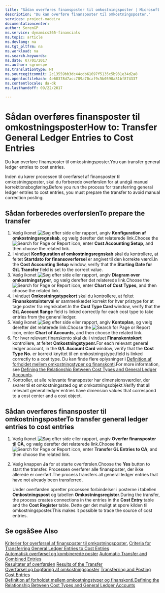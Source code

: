 ```yaml
---
title: "Sådan overføres finansposter til omkostningsposter | Microsoft Docs"
description: "Du kan overføre finansposter til omkostningsposter."
services: project-madeira
documentationcenter: 
author: SorenGP
ms.service: dynamics365-financials
ms.topic: article
ms.devlang: na
ms.tgt_pltfrm: na
ms.workload: na
ms.search.keywords: 
ms.date: 07/01/2017
ms.author: sgroespe
ms.translationtype: HT
ms.sourcegitcommit: 2c13559bb3dc44cdb61697f5135c5b931e34d2a8
ms.openlocfilehash: 4e68378d7acc789a70caf9c5b0590a81bf874337
ms.contentlocale: da-dk
ms.lasthandoff: 09/22/2017

---
```

# <a name="how-to-transfer-general-ledger-entries-to-cost-entries"></a><span data-ttu-id="8cb7c-103">Sådan overføres finansposter til omkostningsposter</span><span class="sxs-lookup"><span data-stu-id="8cb7c-103">How to: Transfer General Ledger Entries to Cost Entries</span></span>
<span data-ttu-id="8cb7c-104">Du kan overføre finansposter til omkostningsposter.</span><span class="sxs-lookup"><span data-stu-id="8cb7c-104">You can transfer general ledger entries to cost entries.</span></span>  

<span data-ttu-id="8cb7c-105">Inden du kører processen til overførsel af finansposter til omkostningsposter, skal du forberede overførslen for at undgå manuel korrektionsbogføring.</span><span class="sxs-lookup"><span data-stu-id="8cb7c-105">Before you run the process for transferring general ledger entries to cost entries, you must prepare the transfer to avoid manual correction posting.</span></span>  

## <a name="to-prepare-the-transfer"></a><span data-ttu-id="8cb7c-106">Sådan forberedes overførslen</span><span class="sxs-lookup"><span data-stu-id="8cb7c-106">To prepare the transfer</span></span>  

1.  <span data-ttu-id="8cb7c-107">Vælg ikonet ![Søg efter side eller rapport](media/ui-search/search_small.png "Ikonet Søg efter side eller rapport"), angiv **Konfiguration af omkostningsregnskab**, og vælg derefter det relaterede link.</span><span class="sxs-lookup"><span data-stu-id="8cb7c-107">Choose the ![Search for Page or Report](media/ui-search/search_small.png "Search for Page or Report icon") icon, enter **Cost Accounting Setup**, and then choose the related link.</span></span>  
2.  <span data-ttu-id="8cb7c-108">I vinduet **Konfiguration af omkostningsregnskab** skal du kontrollere, at feltet **Startdato for finansoverførsel** er angivet til den korrekte værdi.</span><span class="sxs-lookup"><span data-stu-id="8cb7c-108">In the **Cost Accounting Setup** window, verify that the **Starting Date for G/L Transfer** field is set to the correct value.</span></span>  
3.  <span data-ttu-id="8cb7c-109">Vælg ikonet ![Søg efter side eller rapport](media/ui-search/search_small.png "Ikonet Søg efter side eller rapport"), angiv **Diagram over omkostningstyper**, og vælg derefter det relaterede link.</span><span class="sxs-lookup"><span data-stu-id="8cb7c-109">Choose the ![Search for Page or Report](media/ui-search/search_small.png "Search for Page or Report icon") icon, enter **Chart of Cost Types**, and then choose the related link.</span></span>  
4.  <span data-ttu-id="8cb7c-110">I vinduet **Omkostningstypekort** skal du kontrollere, at feltet **Finanskontointerval** er sammenkædet korrekt for hver pristype for at tage poster fra regnskabet.</span><span class="sxs-lookup"><span data-stu-id="8cb7c-110">In the **Cost Type Card** window, verify that the **G/L Account Range** field is linked correctly for each cost type to take entries from the general ledger.</span></span>  
5.  <span data-ttu-id="8cb7c-111">Vælg ikonet ![Søg efter side eller rapport](media/ui-search/search_small.png "Ikonet Søg efter side eller rapport"), angiv **Kontoplan**, og vælg derefter det relaterede link.</span><span class="sxs-lookup"><span data-stu-id="8cb7c-111">Choose the ![Search for Page or Report](media/ui-search/search_small.png "Search for Page or Report icon") icon, enter **Chart of Accounts**, and then choose the related link.</span></span>  
6.  <span data-ttu-id="8cb7c-112">For hver relevant finanskonto skal du i vinduet **Finanskontokort** kontrollere, at feltet **Omkostningstypenr.**</span><span class="sxs-lookup"><span data-stu-id="8cb7c-112">For each relevant general ledger account, in the **G/L Account Card** window, verify that the **Cost Type No.**</span></span> <span data-ttu-id="8cb7c-113">er korrekt knyttet til en omkostningstype.</span><span class="sxs-lookup"><span data-stu-id="8cb7c-113">field is linked correctly to a cost type.</span></span> <span data-ttu-id="8cb7c-114">Du kan finde flere oplysninger i [Definition af forholdet mellem omkostningstyper og finanskonti](finance-defining-the-relationship-between-cost-types-and-general-ledger-accounts.md).</span><span class="sxs-lookup"><span data-stu-id="8cb7c-114">For more information, see [Defining the Relationship Between Cost Types and General Ledger Accounts](finance-defining-the-relationship-between-cost-types-and-general-ledger-accounts.md).</span></span>  
7.  <span data-ttu-id="8cb7c-115">Kontroller, at alle relevante finansposter har dimensionsværdier, der svarer til et omkostningssted og et omkostningsobjekt.</span><span class="sxs-lookup"><span data-stu-id="8cb7c-115">Verify that all relevant general ledger entries have dimension values that correspond to a cost center and a cost object.</span></span>  

## <a name="to-transfer-general-ledger-entries-to-cost-entries"></a><span data-ttu-id="8cb7c-116">Sådan overføres finansposter til omkostningsposter</span><span class="sxs-lookup"><span data-stu-id="8cb7c-116">To transfer general ledger entries to cost entries</span></span>  
1.  <span data-ttu-id="8cb7c-117">Vælg ikonet ![Søg efter side eller rapport](media/ui-search/search_small.png "Ikonet Søg efter side eller rapport"), angiv **Overfør finansposter til CA**, og vælg derefter det relaterede link.</span><span class="sxs-lookup"><span data-stu-id="8cb7c-117">Choose the ![Search for Page or Report](media/ui-search/search_small.png "Search for Page or Report icon") icon, enter **Transfer GL Entries to CA**, and then choose the related link.</span></span>  
2.  <span data-ttu-id="8cb7c-118">Vælg knappen **Ja** for at starte overførslen.</span><span class="sxs-lookup"><span data-stu-id="8cb7c-118">Choose the **Yes** button to start the transfer.</span></span> <span data-ttu-id="8cb7c-119">Processen overfører alle finansposter, der ikke allerede er overført.</span><span class="sxs-lookup"><span data-stu-id="8cb7c-119">The process transfers all general ledger entries that have not already been transferred.</span></span>  

    <span data-ttu-id="8cb7c-120">Under overførslen opretter processen forbindelser i posterne i tabellen **Omkostningspost** og tabellen **Omkostningsregister**.</span><span class="sxs-lookup"><span data-stu-id="8cb7c-120">During the transfer, the process creates connections in the entries in the **Cost Entry** table and the **Cost Register** table.</span></span> <span data-ttu-id="8cb7c-121">Dette gør det muligt at spore kilden til omkostningsposter.</span><span class="sxs-lookup"><span data-stu-id="8cb7c-121">This makes it possible to trace the source of cost entries.</span></span>  

## <a name="see-also"></a><span data-ttu-id="8cb7c-122">Se også</span><span class="sxs-lookup"><span data-stu-id="8cb7c-122">See Also</span></span>  
 <span data-ttu-id="8cb7c-123">[Kriterier for overførsel af finansposter til omkostningsposter.](finance-criteria-for-transferring-general-ledger-entries-to-cost-entries.md) </span><span class="sxs-lookup"><span data-stu-id="8cb7c-123">[Criteria for Transferring General Ledger Entries to Cost Entries](finance-criteria-for-transferring-general-ledger-entries-to-cost-entries.md) </span></span>  
 <span data-ttu-id="8cb7c-124">[Automatisk overførsel og kombinerede poster](finance-automatic-transfer-combined-entries.md) </span><span class="sxs-lookup"><span data-stu-id="8cb7c-124">[Automatic Transfer and Combined Entries](finance-automatic-transfer-combined-entries.md) </span></span>  
 <span data-ttu-id="8cb7c-125">[Resultater af overførslen](finance-results-of-the-transfer.md) </span><span class="sxs-lookup"><span data-stu-id="8cb7c-125">[Results of the Transfer](finance-results-of-the-transfer.md) </span></span>  
 <span data-ttu-id="8cb7c-126">[Overførsel og bogføring af omkostningsposter](finance-transfer-and-post-cost-entries.md) </span><span class="sxs-lookup"><span data-stu-id="8cb7c-126">[Transferring and Posting Cost Entries](finance-transfer-and-post-cost-entries.md) </span></span>  
 [<span data-ttu-id="8cb7c-127">Definition af forholdet mellem omkostningstyper og finanskonti.</span><span class="sxs-lookup"><span data-stu-id="8cb7c-127">Defining the Relationship Between Cost Types and General Ledger Accounts</span></span>](finance-defining-the-relationship-between-cost-types-and-general-ledger-accounts.md)   


